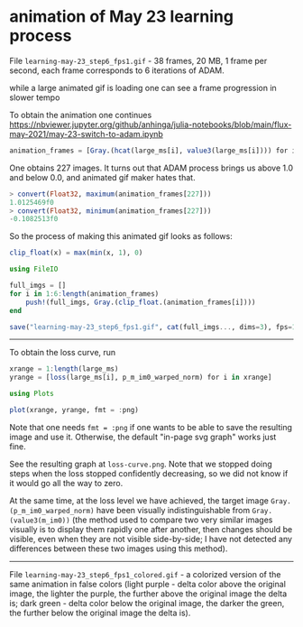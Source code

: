 # animation of May 23 learning process

File `learning-may-23_step6_fps1.gif` - 38 frames, 20 MB, 1 frame per second, each frame corresponds to 6 iterations of ADAM.

while a large animated gif is loading one can see a frame progression in slower tempo

To obtain the animation one continues https://nbviewer.jupyter.org/github/anhinga/julia-notebooks/blob/main/flux-may-2021/may-23-switch-to-adam.ipynb

```julia
animation_frames = [Gray.(hcat(large_ms[i], value3(large_ms[i]))) for i in 1:length(large_ms)] 
```

One obtains 227 images. It turns out that ADAM process brings us above 1.0 and below 0.0, and animated gif maker hates that.

```julia
> convert(Float32, maximum(animation_frames[227]))
1.0125469f0
> convert(Float32, minimum(animation_frames[227]))
-0.1082513f0
```

So the process of making this animated gif looks as follows:

```julia
clip_float(x) = max(min(x, 1), 0)

using FileIO

full_imgs = []
for i in 1:6:length(animation_frames)
    push!(full_imgs, Gray.(clip_float.(animation_frames[i])))
end

save("learning-may-23_step6_fps1.gif", cat(full_imgs..., dims=3), fps=1)
```

---

To obtain the loss curve, run

```julia
xrange = 1:length(large_ms)
yrange = [loss(large_ms[i], p_m_im0_warped_norm) for i in xrange]

using Plots

plot(xrange, yrange, fmt = :png)
```

Note that one needs `fmt = :png` if one wants to be able to save the resulting image and use it.
Otherwise, the default "in-page svg graph" works just fine.

See the resulting graph at `loss-curve.png`. Note that we stopped doing steps when the
loss stopped confidently decreasing, so we did not know if it would go all the way to zero.

At the same time, at the loss level we have achieved, the target image `Gray.(p_m_im0_warped_norm)`
have been visually indistinguishable from `Gray.(value3(m_im0))` (the method used to compare
two very similar images visually is to display them rapidly one after another, then
changes should be visible, even when they are not visible side-by-side; I have not
detected any differences between these two images using this method).

---

File `learning-may-23_step6_fps1_colored.gif` - a colorized version of the same animation in false colors
(light purple - delta color above the original image, the lighter the purple, the further above the original image the delta is;
dark green - delta color below the original image, the darker the green, the further below the original image the delta is).
